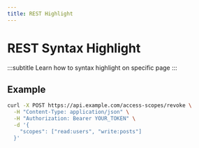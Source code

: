 ```yaml
---
title: REST Highlight
---
```


# REST Syntax Highlight
:::subtitle
Learn how to syntax highlight on specific page
:::

## Example

```bash [descHead="Tip" desc="Check out <code>.docs/theme/rest.css</code>"]
curl -X POST https://api.example.com/access-scopes/revoke \
  -H "Content-Type: application/json" \
  -H "Authorization: Bearer YOUR_TOKEN" \
  -d '{
    "scopes": ["read:users", "write:posts"]
  }'
```